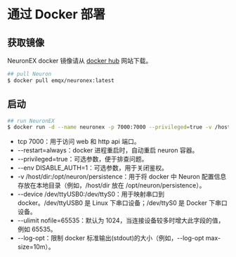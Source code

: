 # 通过 Docker 部署

<!--后续需要统一替换-->

## 获取镜像

NeuronEX docker 镜像请从 [docker hub](https://hub.docker.com/r/emqx/neuron/tags) 网站下载。

```bash
## pull Neuron
$ docker pull emqx/neuronex:latest
```

## 启动

```bash
## run NeuronEX
$ docker run -d --name neuronex -p 7000:7000 --privileged=true -v /host/dir:/opt/neuron/persistence --device /dev/ttyUSB0:/dev/ttyS0 --restart=always emqx/neuronex:latest
```

* tcp 7000：用于访问 web 和 http api 端口。
* --restart=always：docker 进程重启时，自动重启 neuron 容器。
* --privileged=true：可选参数，便于排查问题。
* --env DISABLE_AUTH=1：可选参数，用于关闭鉴权。
* -v /host/dir:/opt/neuron/persistence：用于将 docker 中 Neuron 配置信息存放在本地目录（例如，/host/dir 放在 /opt/neuron/persistence）。
* --device /dev/ttyUSB0:/dev/ttyS0：用于映射串口到 docker。/dev/ttyUSB0 是 Linux 下串口设备；/dev/ttyS0 是 Docker 下串口设备。
* --ulimit nofile=65535：默认为 1024，当连接设备较多时增大此字段的值，例如 65535。
* --log-opt：限制 docker 标准输出(stdout)的大小（例如，--log-opt max-size=10m）。

